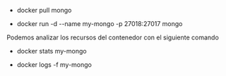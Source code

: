 - docker pull mongo

- docker run -d --name my-mongo -p 27018:27017 mongo

Podemos analizar los recursos del contenedor con el siguiente comando
- docker stats my-mongo 

- docker logs -f my-mongo